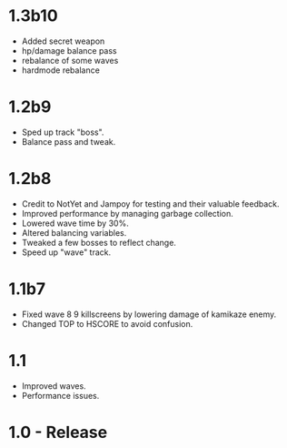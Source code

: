 # 1.3b10
  * Added secret weapon
  * hp/damage balance pass
  * rebalance of some waves
  * hardmode rebalance

# 1.2b9
  * Sped up track "boss".
  * Balance pass and tweak.
  
# 1.2b8
  * Credit to NotYet and Jampoy for testing and their valuable feedback.
  * Improved performance by managing garbage collection.
  * Lowered wave time by 30%.
  * Altered balancing variables.
  * Tweaked a few bosses to reflect change.
  * Speed up "wave" track.

# 1.1b7
  * Fixed wave 8 9 killscreens by lowering damage of kamikaze enemy.
  * Changed TOP to HSCORE to avoid confusion.

# 1.1
  * Improved waves.
  * Performance issues.

# 1.0 - Release